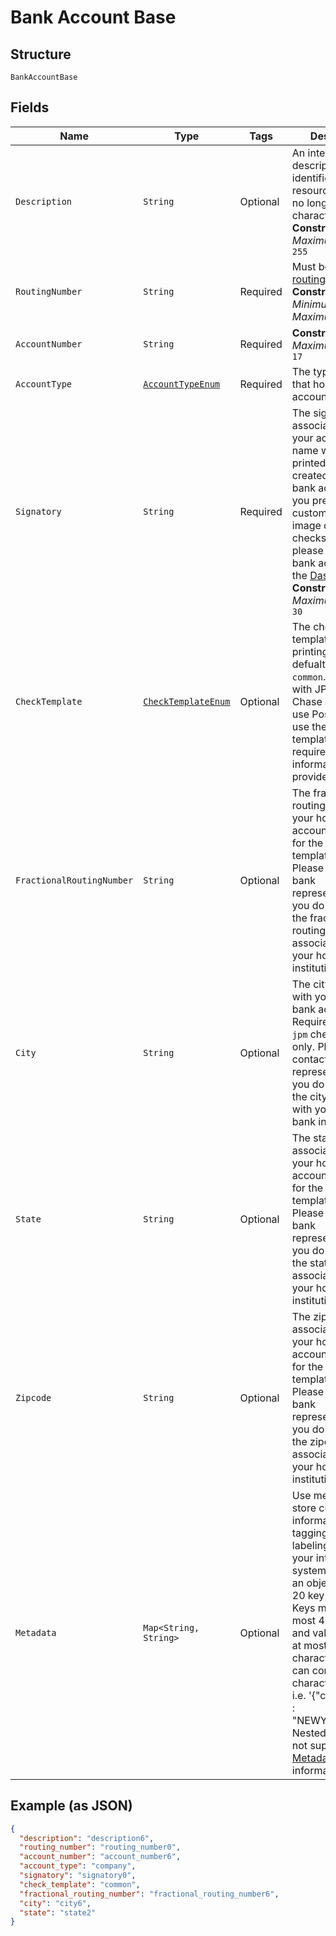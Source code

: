 
# Bank Account Base

## Structure

`BankAccountBase`

## Fields

| Name | Type | Tags | Description | Getter | Setter |
|  --- | --- | --- | --- | --- | --- |
| `Description` | `String` | Optional | An internal description that identifies this resource. Must be no longer than 255 characters.<br>**Constraints**: *Maximum Length*: `255` | String getDescription() | setDescription(String description) |
| `RoutingNumber` | `String` | Required | Must be a <a href="https://www.frbservices.org/index.html" target="_blank">valid US routing number</a>.<br>**Constraints**: *Minimum Length*: `9`, *Maximum Length*: `9` | String getRoutingNumber() | setRoutingNumber(String routingNumber) |
| `AccountNumber` | `String` | Required | **Constraints**: *Maximum Length*: `17` | String getAccountNumber() | setAccountNumber(String accountNumber) |
| `AccountType` | [`AccountTypeEnum`](../../doc/models/account-type-enum.md) | Required | The type of entity that holds the account. | AccountTypeEnum getAccountType() | setAccountType(AccountTypeEnum accountType) |
| `Signatory` | `String` | Required | The signatory associated with your account. This name will be printed on checks created with this bank account. If you prefer to use a custom signature image on your checks instead, please create your bank account from the <a href="https://dashboard.lob.com/#/login" target="_blank">Dashboard</a>.<br>**Constraints**: *Maximum Length*: `30` | String getSignatory() | setSignatory(String signatory) |
| `CheckTemplate` | [`CheckTemplateEnum`](../../doc/models/check-template-enum.md) | Optional | The check template used for printing. The defualt value is `common`. If you bank with JP Morgan Chase and wish to use Positive Pay use the `jpm` template. `jpm` requires additional information to be provided. | CheckTemplateEnum getCheckTemplate() | setCheckTemplate(CheckTemplateEnum checkTemplate) |
| `FractionalRoutingNumber` | `String` | Optional | The fractional routing number for your home bank account. Required for the `jpm` check template only. Please contact a bank representative if you do not know the fractional routing number associated with your home bank institution. | String getFractionalRoutingNumber() | setFractionalRoutingNumber(String fractionalRoutingNumber) |
| `City` | `String` | Optional | The city associated with your home bank account. Required for the `jpm` check template only. Please contact a bank representative if you do not know the city associated with your home bank institution. | String getCity() | setCity(String city) |
| `State` | `String` | Optional | The state associated with your home bank account. Required for the `jpm` check template only. Please contact a bank representative if you do not know the state associated with your home bank institution. | String getState() | setState(String state) |
| `Zipcode` | `String` | Optional | The zipcode associated with your home bank account. Required for the `jpm` check template only. Please contact a bank representative if you do not know the zipcode associated with your home bank institution. | String getZipcode() | setZipcode(String zipcode) |
| `Metadata` | `Map<String, String>` | Optional | Use metadata to store custom information for tagging and labeling back to your internal systems. Must be an object with up to 20 key-value pairs. Keys must be at most 40 characters and values must be at most 500 characters. Neither can contain the characters `"` and `\`. i.e. '{"customer_id" : "NEWYORK2015"}' Nested objects are not supported.  See [Metadata](#section/Metadata) for more information. | Map<String, String> getMetadata() | setMetadata(Map<String, String> metadata) |

## Example (as JSON)

```json
{
  "description": "description6",
  "routing_number": "routing_number0",
  "account_number": "account_number6",
  "account_type": "company",
  "signatory": "signatory0",
  "check_template": "common",
  "fractional_routing_number": "fractional_routing_number6",
  "city": "city6",
  "state": "state2"
}
```

